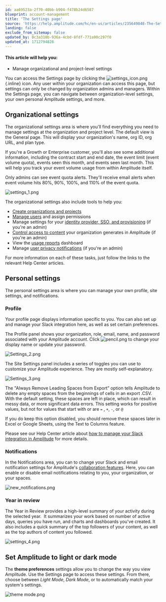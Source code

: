 ```yaml
---
id: aa69523a-2f70-40bb-b904-f478b24d6587
blueprint: account-management
title: 'The Settings page'
source: 'https://help.amplitude.com/hc/en-us/articles/235649848-The-Settings-page'
landing: false
exclude_from_sitemap: false
updated_by: 0c3a318b-936a-4cbd-8fdf-771a90c297f0
updated_at: 1712794828
---
```

#### This article will help you:

* Manage organizational and project-level settings

You can access the Settings page by clicking the ![settings_icon.png](/output/img/account-management/settings-icon-png.png){.inline} icon. Any user within your organization can access this page, but settings can only be changed by organization admins and managers. Within the Settings page, you can navigate between organization-level settings, your own personal Amplitude settings, and more.

## Organizational settings

The organizational settings area is where you'll find everything you need to manage settings at the organization and project level. The default view is the General page. This will display your organization's name, org ID, org URL, and plan type. 

If you're a Growth or Enterprise customer, you'll also see some additional information, including the contract start and end date, the event limit (event volume quota), events seen this month, and events seen last month. This will help you track your event volume usage from within Amplitude itself.

Only admins can see event quota alerts. They'll receive email alerts when event volume hits 80%, 90%, 100%, and 110% of the event quota.

![settings_1.png](/output/img/account-management/settings-1-png.png)

The organizational settings also include tools to help you:

* [Create organizations and projects](/admin/account-management/manage-orgs-projects)
* [Manage users](/admin/account-management/manage-users) and assign permissions
* Manage settings for your [identity provider, SSO, and provisioning](/admin/single-sign-on/sso) (if you're an admin)
* [Control access to content](/analytics/share-external) your organization generates in Amplitude (if you're an admin)
* View the [usage reports](/admin/billing-use/usage-reports) dashboard
* Manage [user privacy notifications](/admin/account-management/manage-notifications) (if you're an admin)

For more information on each of these tasks, just follow the links to the relevant Help Center articles.

## Personal settings

The personal settings area is where you can manage your own profile, site settings, and notifications.

### Profile

Your profile page displays information specific to you. You can also set up and manage your Slack integration here, as well as set certain preferences.

The Profile panel shows your organization, role, email, name, and password associated with your Amplitude account. Click ![pencil.png](/output/img/account-management/pencil-png.png) to change your display name or update your password. 

![Settings_2.png](/output/img/account-management/settings-2-png.png)

The Site Settings panel includes a series of toggles you can use to customize your Amplitude experience. They are mostly self-explanatory.

![Settings_3.png](/output/img/account-management/settings-3-png.png)

The "Always Remove Leading Spaces from Export” option tells Amplitude to delete any empty spaces from the beginnings of cells in an export .CSV. With the default setting, these spaces are left in place, which can result in messy data, or more significant data errors. This setting works for positive values, but not for values that start with or are `=` , `+`, `-`, or `@`

If you do keep this option disabled, you should remove these spaces later in Excel or Google Sheets, using the Text to Columns feature.

Please see our Help Center article about [how to manage your Slack integration in Amplitude](/analytics/integrate-slack) for more details.

### Notifications

In the Notifications area, you can to change your Slack and email notification settings for Amplitude's [collaboration features](/analytics/charts/chart-basics). Here, you can enable or disable email notifications relating to you, your organization, or your spaces.

![new_notifications.png](/output/img/account-management/new-notifications-png.png)

### Year in review

The Year in Review provides a high-level summary of your activity during the selected year.  It summarizes your work based on number of active days, queries you have run, and charts and dashboards you've created. It also includes a quick summary of the top followers of your content, as well as the top authors of content you followed.

![settings_4.png](/output/img/account-management/settings-4-png.png)

## Set Amplitude to light or dark mode

The **theme preferences** settings allow you to change the way you view Amplitude. Use the Settings page to access these settings. From there, choose between *Light Mode*, *Dark Mode*, or to automatically match your system's settings.

![theme mode.png](/output/img/account-management/theme-mode-png.png)